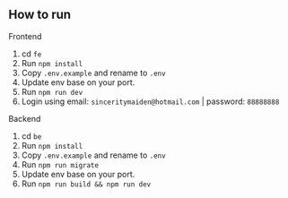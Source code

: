 ## How to run

Frontend
1. cd `fe`
2. Run `npm install`
3. Copy `.env.example` and rename to `.env`
4. Update env base on your port.
5. Run `npm run dev`
6. Login using email: `sinceritymaiden@hotmail.com` | password: `88888888` 

Backend
1. cd `be`
2. Run `npm install`
3. Copy `.env.example` and rename to `.env`
4. Run `npm run migrate`
5. Update env base on your port.
6. Run `npm run build && npm run dev`